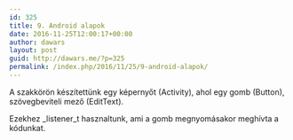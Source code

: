 ```yaml
---
id: 325
title: 9. Android alapok
date: 2016-11-25T12:00:17+00:00
author: dawars
layout: post
guid: http://dawars.me/?p=325
permalink: /index.php/2016/11/25/9-android-alapok/
---
```

A szakkörön készítettünk egy képernyőt (Activity), ahol egy gomb (Button), szövegbeviteli mező (EditText).

Ezekhez _listener_t hasznaltunk, ami a gomb megnyomásakor meghívta a kódunkat.